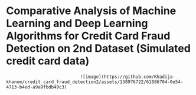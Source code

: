 # Comparative Analysis of Machine Learning and Deep Learning Algorithms for Credit Card Fraud Detection on 2nd Dataset (Simulated credit card data)
                                ![image](https://github.com/Khadija-khanom/credit_card_fraud_detection2/assets/138976722/61886704-0e54-4713-b4ed-a9a9fbdb49c3)
